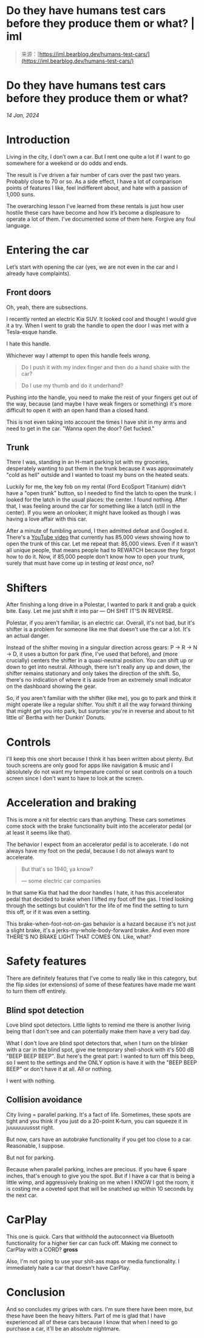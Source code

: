 <!--yml
category: 未分类
date: 2024-05-27 14:46:42
-->

# Do they have humans test cars before they produce them or what? | iml

> 来源：[https://iml.bearblog.dev/humans-test-cars/](https://iml.bearblog.dev/humans-test-cars/)

<main>

# Do they have humans test cars before they produce them or what?

*14 Jan, 2024*

# Introduction

Living in the city, I don’t own a car. But I rent one quite a lot if I want to go somewhere for a weekend or do odds and ends.

The result is I’ve driven a fair number of cars over the past two years. Probably close to 70 or so. As a side effect, I have a lot of comparison points of features I like, feel indifferent about, and hate with a passion of 1,000 suns.

The overarching lesson I’ve learned from these rentals is just how user hostile these cars have become and how it’s become a displeasure to operate a lot of them. I've documented some of them here. Forgive any foul language.

# Entering the car

Let’s start with opening the car (yes, we are not even in the car and I already have complaints).

## Front doors

Oh, yeah, there are subsections.

I recently rented an electric Kia SUV. It looked cool and thought I would give it a try. When I went to grab the handle to open the door I was met with a Tesla-esque handle.

I hate this handle.

Whichever way I attempt to open this handle feels *wrong*.

> Do I push it with my index finger and then do a hand shake with the car?

> Do I use my thumb and do it underhand?

Pushing into the handle, you need to make the rest of your fingers get out of the way, because (and maybe I have weak fingers or something) it's more difficult to open it with an open hand than a closed hand.

This is not even taking into account the times I have shit in my arms and need to get in the car. "Wanna open the door? Get fucked."

## Trunk

There I was, standing in an H-mart parking lot with my groceries, desperately wanting to put them in the trunk because it was approximately "cold as hell" outside and I wanted to toast my buns on the heated seats.

Luckily for me, the key fob on my rental (Ford EcoSport Titanium) didn't have a "open trunk" button, so I needed to find the latch to open the trunk. I looked for the latch in the usual places: the center. I found nothing. After that, I was feeling around the car for something like a latch (still in the center). If you were an onlooker, it might have looked as though I was having a love affair with this car.

After a minute of fumbling around, I then admitted defeat and Googled it. There's a [YouTube video](https://www.youtube.com/watch?v=ILBhVmuRHdE) that currently has 85,000 views showing how to open the trunk of this car. Let me repeat that: 85,000 views. Even if it wasn't all unique people, that means people had to REWATCH because they forgot how to do it. Now, if 85,000 people don't know how to open your trunk, surely that must have come up in testing *at least once*, no?

# Shifters

After finishing a long drive in a Polestar, I wanted to park it and grab a quick bite. Easy. Let me just shift it into par — OH SHIT IT'S IN REVERSE.

Polestar, if you aren't familiar, is an electric car. Overall, it's not bad, but it's shifter is a problem for someone like me that doesn't use the car a lot. It's an actual danger.

Instead of the shifter moving in a singular direction across gears: P -> R -> N -> D, it uses a button for park (fine, I've used that before), and (more crucially) centers the shifter in a quasi-neutral position. You can shift up or down to get into neutral. Although, there isn't really any up and down, the shifter remains stationary and only takes the direction of the shift. So, there's no indication of where it is aside from an extremely small indicator on the dashboard showing the gear.

So, if you aren't familiar with the shifter (like me), you go to park and think it might operate like a regular shifter. You shift it all the way forward thinking that might get you into park, but surprise: you're in reverse and about to hit little ol' Bertha with her Dunkin' Donuts.

# Controls

I'll keep this one short because I think it has been written about plenty. But touch screens are only good for apps like navigation & music and I absolutely do not want my temperature control or seat controls on a touch screen since I don't want to have to look at the screen.

# Acceleration and braking

This is more a nit for electric cars than anything. These cars sometimes come stock with the brake functionality built into the accelerator pedal (or at least it seems like that).

The behavior I expect from an accelerator pedal is to accelerate. I do not always have my foot on the pedal, because I do not always want to accelerate.

> But that's so 1940, ya know?
> 
> — some electric car companies

In that same Kia that had the door handles I hate, it has this accelerator pedal that decided to brake when I lifted my foot off the gas. I tried looking through the settings but couldn't for the life of me find the setting to turn this off, or if it was even a setting.

This brake-when-foot-not-on-gas behavior is a hazard because it's not just a slight brake, it's a jerks-my-whole-body-forward brake. And even more THERE'S NO BRAKE LIGHT THAT COMES ON. Like, what?

# Safety features

There are definitely features that I've come to really like in this category, but the flip sides (or extensions) of some of these features have made me want to turn them off entirely.

## Blind spot detection

Love blind spot detectors. Little lights to remind me there is another living being that I don't see and can potentially make them have a very bad day.

What I don't love are blind spot detectors that, when I turn on the blinker with a car in the blind spot, give me temporary shell-shock with it's 500 dB "BEEP BEEP BEEP". But here's the great part: I wanted to turn off this beep, so I went to the settings and the ONLY option is have it with the "BEEP BEEP BEEP" or don't have it at all. All or nothing.

I went with nothing.

## Collision avoidance

City living = parallel parking. It's a fact of life. Sometimes, these spots are tight and you think if you just do a 20-point K-turn, you can squeeze it in juuuuuuussst right.

But now, cars have an autobrake functionality if you get too close to a car. Reasonable, I suppose.

But not for parking.

Because when parallel parking, inches are precious. If you have 6 spare inches, that's enough to give you the spot. But if I have a car that is being a little wimp, and aggressively braking on me when I KNOW I got the room, it is costing me a coveted spot that will be snatched up within 10 seconds by the next car.

# CarPlay

This one is quick. Cars that withhold the autoconnect via Bluetooth functionality for a higher tier car can fuck off. Making me connect to CarPlay with a CORD? **gross**

Also, I'm not going to use your shit-ass maps or media functionality. I immediately hate a car that doesn't have CarPlay.

# Conclusion

And so concludes my gripes with cars. I'm sure there have been more, but these have been the heavy hitters. Part of me is glad that I have experienced all of these cars because I know that when I need to go purchase a car, it'll be an absolute nightmare.

</main>